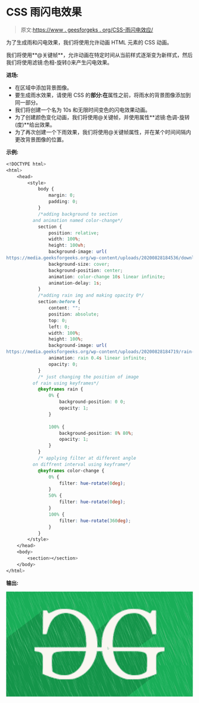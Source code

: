 # CSS 雨闪电效果

> 原文:[https://www . geesforgeks . org/CSS-雨闪电效应/](https://www.geeksforgeeks.org/css-rain-and-lightning-effect/)

为了生成雨和闪电效果，我们将使用允许动画 HTML 元素的 CSS 动画。

我们将使用**@关键帧**，允许动画在特定时间从当前样式逐渐变为新样式，然后我们将使用滤镜:色相-旋转()来产生闪电效果。

**进场:**

*   在区域中添加背景图像。
*   要生成雨水效果，请使用 CSS 的**部分:在**属性之前，将雨水的背景图像添加到同一部分。
*   我们将创建一个名为 10s 和无限时间变色的闪电效果动画。
*   为了创建颜色变化动画，我们将使用@关键帧，并使用属性**滤镜:色调-旋转(度)**给出效果。
*   为了再次创建一个下雨效果，我们将使用@关键帧属性，并在某个时间间隔内更改背景图像的位置。

**示例:**

```css
<!DOCTYPE html>
<html>
    <head>
        <style>
            body {
                margin: 0;
                padding: 0;
            }
            /*adding background to section
          and animation named color-change*/
            section {
                position: relative;
                width: 100%;
                height: 100vh;
                background-image: url(
https://media.geeksforgeeks.org/wp-content/uploads/20200828184536/download-200x200.png);
                background-size: cover;
                background-position: center;
                animation: color-change 10s linear infinite;
                animation-delay: 1s;
            }
            /*adding rain img and making opacity 0*/
            section:before {
                content: "";
                position: absolute;
                top: 0;
                left: 0;
                width: 100%;
                height: 100%;
                background-image: url(
https://media.geeksforgeeks.org/wp-content/uploads/20200828184719/rain-300x300.png);
                animation: rain 0.4s linear infinite;
                opacity: 0;
            }
            /* just changing the position of image 
          of rain using keyframes*/
            @keyframes rain {
                0% {
                    background-position: 0 0;
                    opacity: 1;
                }

                100% {
                    background-position: 8% 80%;
                    opacity: 1;
                }
            }
            /* applying filter at different angle
          on diffrent interval using keyframe*/
            @keyframes color-change {
                0% {
                    filter: hue-rotate(0deg);
                }
                50% {
                    filter: hue-rotate(0deg);
                }
                100% {
                    filter: hue-rotate(360deg);
                }
            }
        </style>
    </head>
    <body>
        <section></section>
    </body>
</html>
```

**输出:**

![](img/cc2c6210d61e89d20635a4d187849852.png)